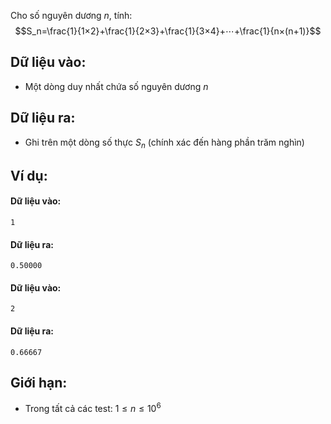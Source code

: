 Cho số nguyên dương $n$, tính:
$$S_n=\frac{1}{1×2}+\frac{1}{2×3}+\frac{1}{3×4}+⋯+\frac{1}{n×(n+1)}$$

## Dữ liệu vào:
- Một dòng duy nhất chứa số nguyên dương $n$

## Dữ liệu ra:
- Ghi trên một dòng số thực $S_n$ (chính xác đến hàng phần trăm nghìn)

## Ví dụ:
#### Dữ liệu vào:
```
1
```

#### Dữ liệu ra:
```
0.50000
```

#### Dữ liệu vào:
```
2
```

#### Dữ liệu ra:
```
0.66667
```

## Giới hạn:
- Trong tất cả các test: $1≤n≤10^6$